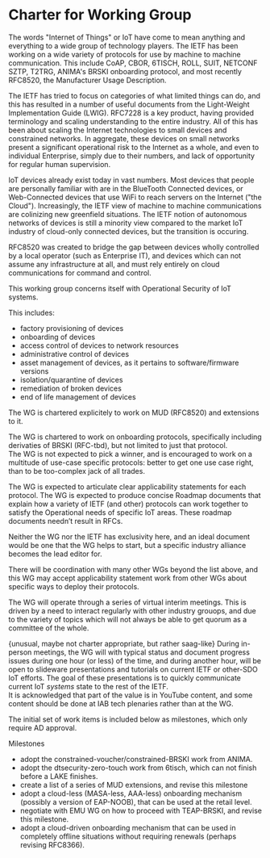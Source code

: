 # Charter for Working Group

The words "Internet of Things" or IoT have come to mean anything and
everything  to a wide group of technology players.  The IETF has been working
on a wide variety of protocols for use by machine to machine communication.
This include CoAP, CBOR, 6TISCH, ROLL, SUIT, NETCONF SZTP, T2TRG, ANIMA's BRSKI onboarding
protocol, and most recently RFC8520, the Manufacturer Usage Description.

The IETF has tried to focus on categories of what limited things can do, and
this has resulted in a number of useful documents from the Light-Weight
Implementation Guide (LWIG).  RFC7228 is a key product, having provided
terminology and scaling understanding to the entire industry.
All of this has been about scaling the Internet technologies to small devices
and constrained networks.  In aggregate, these devices on small networks
present a significant operational risk to the Internet as a whole, and
even to individual Enterprise, simply due to their numbers, and lack of
opportunity for regular human supervision.

IoT devices already exist today in vast numbers.  Most devices that
people are personally familiar with are in the BlueTooth Connected devices,
or Web-Connected devices that use WiFi to reach servers on the Internet ("the Cloud").
Increasingly, the IETF view of machine to machine communications are colinizing
new greenfield situations.  The IETF notion of autonomous networks of devices
is still a minority view compared to the market IoT industry of cloud-only
connected devices, but the transition is occuring.

RFC8520 was created to bridge the gap between devices wholly controlled by
a local operator (such as Enterprise IT), and devices which can not assume
any infrastructure at all, and must rely entirely on cloud communications for
command and control.

This working group concerns itself with Operational Security of IoT systems.

This includes:
  * factory provisioning of devices
  * onboarding of devices
  * access control of devices to network resources
  * administrative control of devices
  * asset management of devices, as it pertains to software/firmware versions
  * isolation/quarantine of devices
  * remediation of broken devices
  * end of life management of devices

The WG is chartered explicitely to work on MUD (RFC8520) and extensions to
it.

The WG is chartered to work on onboarding protocols, specifically including
derivaties of BRSKI (RFC-tbd), but not limited to just that protocol.  
The WG is not expected to pick a winner, and is encouraged to work on a
multitude of use-case specific protocols: better to get one use case right,
than to be too-complex jack of all trades.

The WG is expected to articulate clear applicability statements for each
protocol.  The WG is expected to produce concise Roadmap documents that
explain how a variety of IETF (and other) protocols can work together to
satisfy the Operational needs of specific IoT areas. These roadmap documents needn’t result in RFCs.

Neither the WG nor the IETF has exclusivity here, and an ideal document would
be one that the WG helps to start, but a specific industry alliance becomes
the lead editor for.

There will be coordination with many other WGs beyond the list above, and
this WG may accept applicability statement work from other WGs about specific
ways to deploy their protocols.

The WG will operate through a series of virtual interim meetings. This is
driven by a need to interact regularly with other industry grouops, and
due to the variety of topics which will not always be able to get quorum as a
committee of the whole.

{unusual, maybe not charter appropriate, but rather saag-like}
During in-person meetings, the WG will with typical status and document
progress issues during one hour (or less) of the time, and during another
hour, will be open to slideware presentations and tutorials on current
IETF or other-SDO IoT efforts.  The goal of these presentations is to quickly
communicate current IoT *systems* state to the rest of the IETF.  
It is acknowledged that part of the value is in YouTube content, and some
content should be done at IAB tech plenaries rather than at the WG.

The initial set of work items is included below as milestones, which
only require AD approval.

Milestones

* adopt the constrained-voucher/constrained-BRSKI work from ANIMA.
* adopt the dtsecurity-zero-touch work from 6tisch, which can not finish before a LAKE finishes.
* create a list of a series of MUD extensions, and revise this milestone
* adopt a cloud-less (MASA-less, AAA-less) onboarding mechanism (possibly a version of EAP-NOOB), that can be used at the retail level.
* negotiate with EMU WG on how to proceed with TEAP-BRSKI, and revise this milestone.
* adopt a cloud-driven onboarding mechanism that can be used in completely
  offline situations without requiring renewals (perhaps revising RFC8366).

